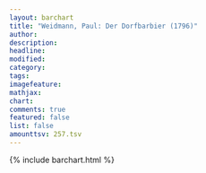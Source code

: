 ```yaml
---
layout: barchart
title: "Weidmann, Paul: Der Dorfbarbier (1796)"
author:
description:
headline:
modified:
category:
tags:
imagefeature: 
mathjax: 
chart: 
comments: true
featured: false
list: false
amounttsv: 257.tsv
---
```

{% include barchart.html %}
